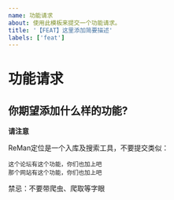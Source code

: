 ```yaml
---
name: 功能请求
about: 使用此模板来提交一个功能请求。
title: '【FEAT】这里添加简要描述'
labels: ['feat']
---
```


# 功能请求

## 你期望添加什么样的功能?

**请注意**

ReMan定位是一个入库及搜索工具，不要提交类似：

```
这个论坛有这个功能，你们也加上吧
那个网站有这个功能，你们也加上吧
```

禁忌：不要带爬虫、爬取等字眼
